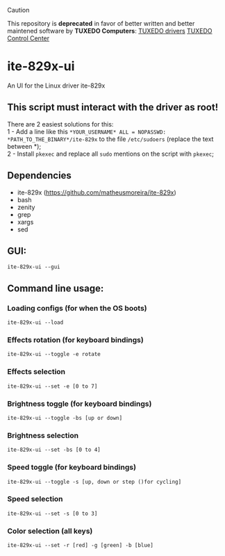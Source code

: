 > [!CAUTION]
> This repository is **deprecated** in favor of better written and better maintened software by **TUXEDO Computers**:
> [TUXEDO drivers](https://gitlab.com/tuxedocomputers/development/packages/tuxedo-drivers)
> [TUXEDO Control Center](https://github.com/tuxedocomputers/tuxedo-control-center)  
  
# ite-829x-ui
An UI for the Linux driver ite-829x

## This script must interact with the driver as root!
There are 2 easiest solutions for this:  
1 - Add a line like this `*YOUR_USERNAME* ALL = NOPASSWD: *PATH_TO_THE_BINARY*/ite-829x` to the file `/etc/sudoers` (replace the text between *);  
2 - Install `pkexec` and replace all `sudo` mentions on the script with `pkexec`;  

## Dependencies
- ite-829x (https://github.com/matheusmoreira/ite-829x)
- bash
- zenity
- grep
- xargs
- sed

## GUI:
```
ite-829x-ui --gui
```

## Command line usage:
### Loading configs (for when the OS boots)
```
ite-829x-ui --load
```

### Effects rotation (for keyboard bindings)
```
ite-829x-ui --toggle -e rotate
```

### Effects selection
```
ite-829x-ui --set -e [0 to 7]
```

### Brightness toggle (for keyboard bindings)
```
ite-829x-ui --toggle -bs [up or down]
```

### Brightness selection
```
ite-829x-ui --set -bs [0 to 4]
```

### Speed toggle (for keyboard bindings)
```
ite-829x-ui --toggle -s [up, down or step ()for cycling]
```

### Speed selection
```
ite-829x-ui --set -s [0 to 3]
```

### Color selection (all keys)
```
ite-829x-ui --set -r [red] -g [green] -b [blue]
```
